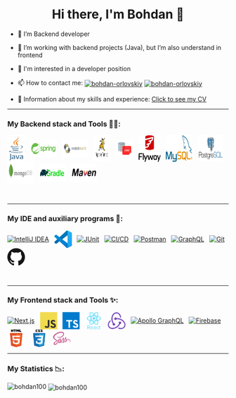 <h1 align="center">Hi there, I'm Bohdan 👋</h1>

- 🌱 I’m Backend developer
- 🔭 I’m working with backend projects (Java), but I’m also understand in frontend 
- 👯 I'm interested in a developer position

- 📫 How to contact me: <a target="_blank" rel="noopener noreferrer" href="https://www.t.me/Bogdan_info"><img align="center" src="https://www.vectorlogo.zone/logos/telegram/telegram-icon.svg" alt="bohdan-orlovskiy" height="30" width="30" /></a>
  <a target="_blank" rel="noopener noreferrer" href="https://www.linkedin.com/in/bohdan-orlovskiy/"><img align="center" src="https://www.vectorlogo.zone/logos/linkedin/linkedin-tile.svg" alt="bohdan-orlovskiy" height="30" width="30" /></a>

- 📄 Information about my skills and experience: <a target="blank" rel="noopener noreferrer" href="https://portfolio-bohdan100.vercel.app/">Сlick to see my CV</a>

---

<h3 align="left">My Backend stack and Tools 👨‍💻:</h3>

<p align="left">
 <!-- Java -->
  <a target="_blank" rel="noopener noreferrer" href="https://docs.oracle.com/en/java/">
    <img align="center" alt="Java" src="icons-svg/backend/java-vertical.svg" height="60" width="40"/></a>&nbsp;&nbsp;
  <!-- Spring Boot -->
  <a target="_blank" rel="noopener noreferrer" href="https://docs.spring.io/spring-boot/index.html">
    <img align="center" alt="Spring Boot" src="icons-svg/backend/springio-title.svg" height="40" width="60"/></a>&nbsp;&nbsp;
  <!-- Hibernate -->
  <a target="_blank" rel="noopener noreferrer" href="https://hibernate.org">
    <img align="center" alt="Hibernate" src="icons-svg/backend/hibernate-title.svg" height="40" width="60"/></a>&nbsp;&nbsp;
  <!-- Tomcat, Servlets -->
  <a target="_blank" rel="noopener noreferrer" href="http://tomcat.apache.org/">
    <img align="center" alt="Apache Tomcat" src="icons-svg/backend/tomcat-title.svg" height="60" width="40"/></a>&nbsp;&nbsp;
    <!-- JDBC -->
  <a target="_blank" rel="noopener noreferrer" href="https://docs.oracle.com/javase/8/docs/technotes/guides/jdbc/">
    <img align="center" alt="JDBC" src="icons-svg/backend/jdbc.png" height="40" width="40"/></a>&nbsp;&nbsp;
  <!-- Flyway -->
  <a target="_blank" rel="noopener noreferrer" href="https://documentation.red-gate.com/flyway">
    <img align="center" alt="Flyway" src="icons-svg/backend/flyway-icon.svg" height="60" width="50"/></a>&nbsp;&nbsp;
  <!-- MySQL -->
  <a target="_blank" rel="noopener noreferrer" href="https://dev.mysql.com/doc/">
    <img align="center" alt="MySQL" src="icons-svg/backend/mysql-official-title.svg" height="60" width="60"/></a>&nbsp;&nbsp;
  <!-- PostgreSQL -->
  <a target="_blank" rel="noopener noreferrer" href="https://www.postgresql.org"><img align="center" alt="PostgreSQL" src="icons-svg/backend/postgresql-vertical.svg" height="60" width="60"/></a>&nbsp;&nbsp;
  <!-- MongoDB -->
  <a target="_blank" rel="noopener noreferrer" href="https://www.mongodb.com/">
    <img align="center" alt="MongoDB" src="icons-svg/backend/mongodb-title.svg" height="50" width="60"/></a>&nbsp;&nbsp;
  <!-- Gradle -->
  <a target="_blank" rel="noopener noreferrer" href="https://gradle.org"><img align="center" alt="Gradle" src="icons-svg/backend/gradle-title.svg" height="40" width="60"/></a>&nbsp;&nbsp;
  <!-- Maven -->
  <a target="_blank" rel="noopener noreferrer" href="https://maven.apache.org"><img align="center" alt="Maven" src="icons-svg/backend/maven-title.svg" height="40" width="60"/></a>&nbsp;&nbsp;
</p>&nbsp;&nbsp;

---

<h3 align="left">My IDE and auxiliary programs 🔨:</h3>
<p align="left">
<!-- IntelliJ IDEA -->
<a target="_blank" rel="noopener noreferrer" href="https://www.jetbrains.com/idea/"><img align="center" alt="IntelliJ IDEA" src="https://www.vectorlogo.zone/logos/jetbrains/jetbrains-icon.svg" height="40" width="40"/></a>&nbsp;&nbsp;
<!-- VS Code -->
<a target="_blank" rel="noopener noreferrer" href="https://code.visualstudio.com/"><img align="center" alt="Visual Studio Code" src="https://raw.githubusercontent.com/github/explore/80688e429a7d4ef2fca1e82350fe8e3517d3494d/topics/visual-studio-code/visual-studio-code.png" height="40" width="40"/></a>&nbsp;&nbsp;
<!-- JUnit -->
  <a target="_blank" rel="noopener noreferrer" href="https://junit.org/junit5/"><img align="center" alt="JUnit" src="https://www.vectorlogo.zone/logos/junit/junit-icon.svg" height="40" width="40"/></a>&nbsp;&nbsp;
  <!-- CI/CD -->
  <a target="_blank" rel="noopener noreferrer" href="https://www.atlassian.com/continuous-delivery"><img align="center" alt="CI/CD" src="https://www.vectorlogo.zone/logos/jenkins/jenkins-icon.svg" height="40" width="40"/></a>&nbsp;&nbsp;
<!-- Postman -->
<a target="_blank" rel="noopener noreferrer" href="https://learning.postman.com/docs/introduction/overview/"><img align="center" alt="Postman" src="https://www.vectorlogo.zone/logos/getpostman/getpostman-icon.svg" height="40" width="40"></a>&nbsp;&nbsp;
<!-- GraphQL -->
<a target="_blank" rel="noopener noreferrer" href="https://graphql.org"><img align="center" alt="GraphQL" src="https://www.vectorlogo.zone/logos/graphql/graphql-icon.svg" height="40" width="40"/></a>&nbsp;&nbsp;
<!-- Git -->
<a target="_blank" rel="noopener noreferrer" href="https://git-scm.com/doc"><img align="center" alt="Git" src="https://www.vectorlogo.zone/logos/git-scm/git-scm-icon.svg" height="40" width="40"/></a>&nbsp;&nbsp;
<!-- GitHub -->
<a target="_blank" rel="noopener noreferrer" href="https://github.com"><img align="center" alt="GitHub" src="https://raw.githubusercontent.com/github/explore/78df643247d429f6cc873026c0622819ad797942/topics/github/github.png" height="40" width="40"/></a>&nbsp;&nbsp;
</p>&nbsp;&nbsp;

---

<h3 align="left">My Frontend stack and Tools ✨:</h3> 

<p align="left">
<a target="_blank" rel="noopener noreferrer" href="https://nextjs.org/docs"><img align="center" alt="Next.js" src="https://encrypted-tbn0.gstatic.com/images?q=tbn:ANd9GcR2quKRX2nRdpil6la8wQNSyyPWo9rJ5PyAuA&usqp=CAU" height="40" width="40"></a>&nbsp;&nbsp; 
<a target="_blank" rel="noopener noreferrer" href="https://developer.mozilla.org/en-US/docs/Web/JavaScript"><img align="center" alt="JavaScript" src="https://raw.githubusercontent.com/devicons/devicon/master/icons/javascript/javascript-original.svg" height="40" width="40"/></a>&nbsp;&nbsp;
<a target="_blank" rel="noopener noreferrer" href="https://www.typescriptlang.org/"><img align="center" alt="TypeScript" src="https://raw.githubusercontent.com/devicons/devicon/master/icons/typescript/typescript-original.svg" height="40" width="40"/></a>&nbsp;&nbsp;
<a target="_blank" rel="noopener noreferrer" href="https://reactjs.org/"><img align="center" alt="React" src="https://raw.githubusercontent.com/devicons/devicon/master/icons/react/react-original-wordmark.svg" height="40" width="40"/></a>&nbsp;&nbsp;
<a target="_blank" rel="noopener noreferrer" href="https://redux.js.org"><img align="center" src="https://raw.githubusercontent.com/devicons/devicon/master/icons/redux/redux-original.svg" alt="Redux" height="40" width="40"/></a>&nbsp;&nbsp;
<a target="_blank" rel="noopener noreferrer" href="https://graphql.org"><img align="center" alt="Apollo GraphQL" src="https://www.vectorlogo.zone/logos/apollographql/apollographql-icon.svg" height="40" width="40"/></a>&nbsp;&nbsp;
<a target="_blank" rel="noopener noreferrer" href="https://firebase.google.com/"><img align="center" alt="Firebase" src="https://www.vectorlogo.zone/logos/firebase/firebase-icon.svg" height="40" width="40"/></a>&nbsp;&nbsp;
<a target="_blank" rel="noopener noreferrer" href="https://developer.mozilla.org/en-US/docs/Web/HTML"><img align="center" alt="HTML5" src="https://raw.githubusercontent.com/github/explore/80688e429a7d4ef2fca1e82350fe8e3517d3494d/topics/html/html.png" height="40" width="40"/></a>&nbsp;&nbsp;
<a target="_blank" rel="noopener noreferrer" href="https://developer.mozilla.org/en-US/docs/Web/CSS"><img align="center" alt="CSS3" src="https://raw.githubusercontent.com/github/explore/80688e429a7d4ef2fca1e82350fe8e3517d3494d/topics/css/css.png" height="40" width="40"/></a>&nbsp;&nbsp;
<a target="_blank" rel="noopener noreferrer" href="https://sass-lang.com/documentation/"><img align="center" alt="Sass" src="https://raw.githubusercontent.com/github/explore/80688e429a7d4ef2fca1e82350fe8e3517d3494d/topics/sass/sass.png" height="40" width="40"/></a>&nbsp;&nbsp;
</p>

---

<h3 align="left">My Statistics 📉:</h3>

<div>
<p><img align="left" src="https://github-readme-stats.vercel.app/api/top-langs?username=bohdan100&show_icons=true&locale=en&layout=compact" alt="bohdan100" /></p>

<p>&nbsp;<img align="center" src="https://github-readme-stats.vercel.app/api?username=bohdan100&show_icons=true&locale=en" alt="bohdan100" /></p>
</div>
